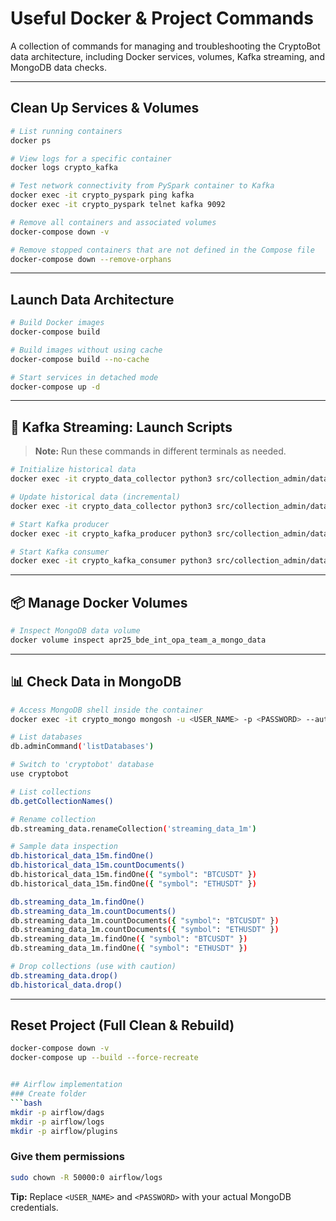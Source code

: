 # Useful Docker & Project Commands

A collection of commands for managing and troubleshooting the CryptoBot data architecture, including Docker services, volumes, Kafka streaming, and MongoDB data checks.

---

## Clean Up Services & Volumes

```bash
# List running containers
docker ps

# View logs for a specific container
docker logs crypto_kafka

# Test network connectivity from PySpark container to Kafka
docker exec -it crypto_pyspark ping kafka
docker exec -it crypto_pyspark telnet kafka 9092

# Remove all containers and associated volumes
docker-compose down -v

# Remove stopped containers that are not defined in the Compose file
docker-compose down --remove-orphans
```

---

## Launch Data Architecture

```bash
# Build Docker images
docker-compose build

# Build images without using cache
docker-compose build --no-cache

# Start services in detached mode
docker-compose up -d
```

---

## 🔄 Kafka Streaming: Launch Scripts

> **Note:** Run these commands in different terminals as needed.

```bash
# Initialize historical data
docker exec -it crypto_data_collector python3 src/collection_admin/data/initialize_historical_data.py

# Update historical data (incremental)
docker exec -it crypto_data_collector python3 src/collection_admin/data/update_historical_data.py

# Start Kafka producer
docker exec -it crypto_kafka_producer python3 src/collection_admin/data/kafka_producer.py

# Start Kafka consumer
docker exec -it crypto_kafka_consumer python3 src/collection_admin/data/kafka_consumer.py
```

---

## 📦 Manage Docker Volumes

```bash
# Inspect MongoDB data volume
docker volume inspect apr25_bde_int_opa_team_a_mongo_data
```

---

## 📊 Check Data in MongoDB

```bash
# Access MongoDB shell inside the container
docker exec -it crypto_mongo mongosh -u <USER_NAME> -p <PASSWORD> --authenticationDatabase admin

# List databases
db.adminCommand('listDatabases')

# Switch to 'cryptobot' database
use cryptobot

# List collections
db.getCollectionNames()

# Rename collection
db.streaming_data.renameCollection('streaming_data_1m')

# Sample data inspection
db.historical_data_15m.findOne()
db.historical_data_15m.countDocuments()
db.historical_data_15m.findOne({ "symbol": "BTCUSDT" })
db.historical_data_15m.findOne({ "symbol": "ETHUSDT" })

db.streaming_data_1m.findOne()
db.streaming_data_1m.countDocuments()
db.streaming_data_1m.countDocuments({ "symbol": "BTCUSDT" })
db.streaming_data_1m.countDocuments({ "symbol": "ETHUSDT" })
db.streaming_data_1m.findOne({ "symbol": "BTCUSDT" })
db.streaming_data_1m.findOne({ "symbol": "ETHUSDT" })

# Drop collections (use with caution)
db.streaming_data.drop()
db.historical_data.drop()
```

---

## Reset Project (Full Clean & Rebuild)

```bash
docker-compose down -v
docker-compose up --build --force-recreate


## Airflow implementation
### Create folder
```bash
mkdir -p airflow/dags
mkdir -p airflow/logs
mkdir -p airflow/plugins
```

### Give them permissions
```bash
sudo chown -R 50000:0 airflow/logs
```

**Tip:**
Replace `<USER_NAME>` and `<PASSWORD>` with your actual MongoDB credentials.